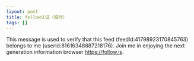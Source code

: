 ```yaml
---
layout: post
title: follow认证（临时）
tags: []
---
```


This message is used to verify that this feed (feedId:41798923170845763) belongs to me (userId:81616348887218176). Join me in enjoying the next generation information browser https://follow.is.